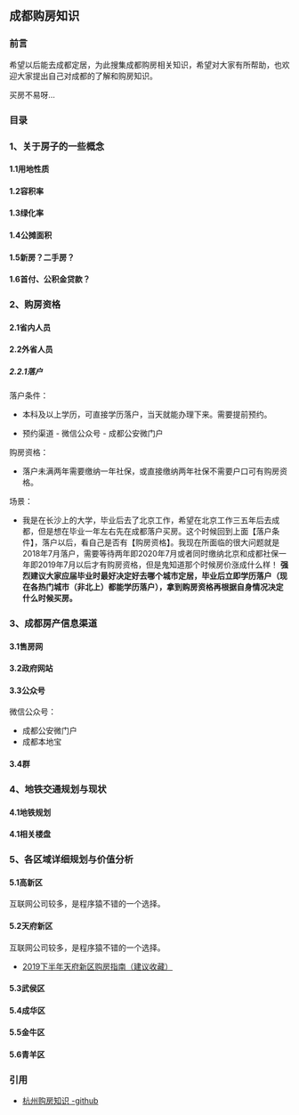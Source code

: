 ## 成都购房知识

### 前言

希望以后能去成都定居，为此搜集成都购房相关知识，希望对大家有所帮助，也欢迎大家提出自己对成都的了解和购房知识。

买房不易呀...

### 目录

### 1、关于房子的一些概念

#### 1.1用地性质
#### 1.2容积率
#### 1.3绿化率
#### 1.4公摊面积
#### 1.5新房？二手房？
#### 1.6首付、公积金贷款？

### 2、购房资格

#### 2.1省内人员

#### 2.2外省人员

##### 2.2.1落户

落户条件：

- 本科及以上学历，可直接学历落户，当天就能办理下来。需要提前预约。

- 预约渠道 - 微信公众号 - 成都公安微门户

购房资格：

- 落户未满两年需要缴纳一年社保，或直接缴纳两年社保不需要户口可有购房资格。

场景：

- 我是在长沙上的大学，毕业后去了北京工作，希望在北京工作三五年后去成都，但是想在毕业一年左右先在成都落户买房。这个时候回到上面【落户条件】，落户以后，看自己是否有【购房资格】。我现在所面临的很大问题就是 2018年7月落户，需要等待两年即2020年7月或者同时缴纳北京和成都社保一年即2019年7月以后才有购房资格，但是鬼知道那个时候房价涨成什么样！ **强烈建议大家应届毕业时最好决定好去哪个城市定居，毕业后立即学历落户（现在各热门城市（非北上）都能学历落户），拿到购房资格再根据自身情况决定什么时候买房。**



### 3、成都房产信息渠道

#### 3.1售房网
#### 3.2政府网站
#### 3.3公众号

微信公众号：

- 成都公安微门户
- 成都本地宝

#### 3.4群

### 4、地铁交通规划与现状

#### 4.1地铁规划
#### 4.1相关楼盘

### 5、各区域详细规划与价值分析

#### 5.1高新区

互联网公司较多，是程序猿不错的一个选择。

#### 5.2天府新区

互联网公司较多，是程序猿不错的一个选择。

- [2019下半年天府新区购房指南（建议收藏）](https://mp.weixin.qq.com/s/zgY_2ovd-_e1nK7S35KvTA)

#### 5.3武侯区
#### 5.4成华区
#### 5.5金牛区
#### 5.6青羊区

### 引用

- [杭州购房知识 -github](https://github.com/houshanren/hangzhou_house_knowledge)
